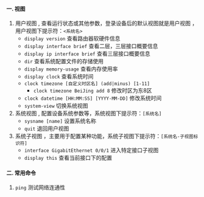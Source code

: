  
#### 一. 视图
1. 用户视图 , 查看运行状态或其他参数，登录设备后的默认视图就是用户视图 ，用户视图下提示符：`<系统名>`
	- `display version` 查看路由器软硬件信息
	- `display interface brief` 查看二层，三层接口概要信息
	- `display ip interface brief` 查看三层接口概要信息
	- `dir`  查看系统配置文件的存储使用
	- `display memory-usage` 查看内存使用率
	- `display clock` 查看系统时间
	- `clock timezone [自定义时区名] (add|minus) [1-11]` 
		- `clock timezone BeiJing add 8` 修改时区为东8区
	- `clock datetime [HH:MM:SS] [YYYY-MM-DD]` 修改系统时间
	- `system-view` 切换系统视图
2. 系统视图 , 配置设备系统参数等，系统视图下提示符：`[系统名]`
	- `sysname [name]` 设置系统名称
	- `quit` 退回用户视图
3. 系统子视图 ，主要用于配置某种功能，系统子视图下提示符：`[系统名-子视图标识符]`
	- `interface GigabitEthernet 0/0/1` 进入特定接口子视图
	- `display this` 查看当前接口下的配置

#### 二. 常用命令
1. `ping` 测试网络连通性